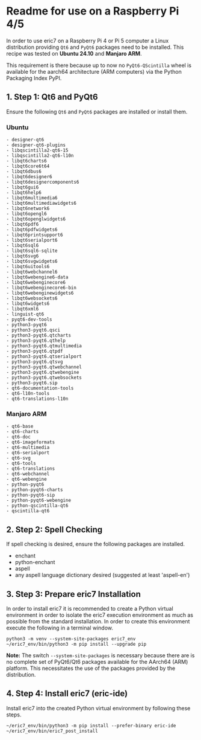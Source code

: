 # Readme for use on a Raspberry Pi 4/5

In order to use eric7 on a Raspberry Pi 4 or Pi 5 computer a Linux distribution
providing `Qt6` and `PyQt6` packages need to be installed. This recipe was tested on
__Ubuntu 24.10__ and __Manjaro ARM__.

This requirement is there because up to now no `PyQt6-QScintilla` wheel is available
for the aarch64 architecture (ARM computers) via the Python Packaging Index PyPI.

## 1. Step 1: Qt6 and PyQt6
Ensure the following `Qt6` and `PyQt6` packages are installed or install them.

### Ubuntu
    - designer-qt6
    - designer-qt6-plugins
    - libqscintilla2-qt6-15
    - libqscintilla2-qt6-l10n
    - libqt6charts6
    - libqt6core6t64
    - libqt6dbus6
    - libqt6designer6
    - libqt6designercomponents6
    - libqt6gui6
    - libqt6help6
    - libqt6multimedia6
    - libqt6multimediawidgets6
    - libqt6network6
    - libqt6opengl6
    - libqt6openglwidgets6
    - libqt6pdf6
    - libqt6pdfwidgets6
    - libqt6printsupport6
    - libqt6serialport6
    - libqt6sql6
    - libqt6sql6-sqlite
    - libqt6svg6
    - libqt6svgwidgets6
    - libqt6uitools6
    - libqt6webchannel6
    - libqt6webengine6-data
    - libqt6webenginecore6
    - libqt6webenginecore6-bin
    - libqt6webenginewidgets6
    - libqt6websockets6
    - libqt6widgets6
    - libqt6xml6
    - linguist-qt6
    - pyqt6-dev-tools
    - python3-pyqt6
    - python3-pyqt6.qsci
    - python3-pyqt6.qtcharts
    - python3-pyqt6.qthelp
    - python3-pyqt6.qtmultimedia
    - python3-pyqt6.qtpdf
    - python3-pyqt6.qtserialport
    - python3-pyqt6.qtsvg
    - python3-pyqt6.qtwebchannel
    - python3-pyqt6.qtwebengine
    - python3-pyqt6.qtwebsockets
    - python3-pyqt6.sip
    - qt6-documentation-tools
    - qt6-l10n-tools
    - qt6-translations-l10n


### Manjaro ARM
    - qt6-base
    - qt6-charts
    - qt6-doc
    - qt6-imageformats
    - qt6-multimedia
    - qt6-serialport
    - qt6-svg
    - qt6-tools
    - qt6-translations
    - qt6-webchannel
    - qt6-webengine
    - python-pyqt6
    - python-pyqt6-charts
    - python-pyqt6-sip
    - python-pyqt6-webengine
    - python-qscintilla-qt6
    - qscintilla-qt6


## 2. Step 2: Spell Checking
If spell checking is desired, ensure the following packages are installed.

- enchant
- python-enchant
- aspell
- any aspell language dictionary desired (suggested at least 'aspell-en')

## 3. Step 3: Prepare eric7 Installation
In order to install eric7 it is recommended to create a Python virtual environment in
order to isolate the eric7 execution environment as much as possible from the standard
installation. In order to create this environment execute the following in a terminal
window.

    python3 -m venv --system-site-packages eric7_env
    ~/eric7_env/bin/python3 -m pip install --upgrade pip

__Note:__ The switch `--system-site-packages` is necessary because there are is no
complete set of PyQt6/Qt6 packages available for the AArch64 (ARM) platform. This
necessitates the use of the packages provided by the distribution.

## 4. Step 4: Install eric7 (eric-ide)
Install eric7 into the created Python virtual environment by following these steps.

    ~/eric7_env/bin/python3 -m pip install --prefer-binary eric-ide
    ~/eric7_env/bin/eric7_post_install
